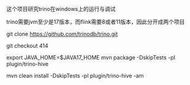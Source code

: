 这个项目研究trino在windows上的运行与调试

trino需要jvm至少是17版本，而flink需要8或者11版本，因此分开成两个项目

git clone https://github.com/trinodb/trino.git

git checkout 414

export JAVA_HOME=$JAVA17_HOME
mvn package -DskipTests -pl plugin/trino-hive

mvn clean install -DskipTests -pl plugin/trino-hive -am